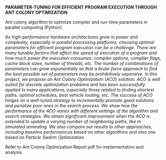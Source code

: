 **PARAMETER-TUNING FOR EFFICIENT PROGRAM EXECUTION THROUGH ANT COLONY OPTIMIZATION**

Ant colony algorithm to optimize compiler and run-time parameters in parallel computing (Python)

*As high-performance hardware architectures grow in power and complexity, especially in
parallel processing platforms, choosing optimal parameters for efficient program execution can
be a challenge. There are many tunable factors that affect the speed of execution of a program
and how much power the execution consumes: compiler options, compiler flags, cache block
sizes, number of threads, etc. The number of combinations of parameters can grow exponentially
so that a brute-force approach to find the best possible set of parameters may be prohibitively
expensive. In this project, we propose an Ant Colony Optimization (ACO) solution. ACO is well
suited for discrete optimization problems and has been successfully applied in many
applications, especially those related to finding shortest paths, optimal schedules, best vehicle
routing, etc. The success of ACO hinges on a well-tuned strategy to incrementally promote good
solutions and penalize poor ones in the search process. We show how the performance of the
ACO varies with different settings of the algorithm and search strategies. We obtain significant
improvement when the ACO is extended to update a varying number of neighboring paths, like in
simulated annealing. We also compare our results to other approaches, including baseline
performances based on other algorithms and also one based on Particle Swarm Optimization.*

Refer to Ant Colony Optimization Report.pdf for implementation and analysis.
